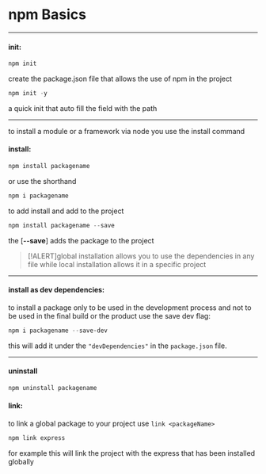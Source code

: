 # npm Basics
---

#### init:


```powershell
npm init
```
create the package.json file that allows the use of npm in the project

```powershell
npm init -y
```
a quick init that auto fill the field with the path

---

to install a module or a framework via node you use the install command

#### install:

```powershell
npm install packagename
```
or use the shorthand

```powershell
npm i packagename
```

to add install and add to the project

```powershell
npm install packagename --save
```
the [**--save**] adds the package to the project

>[!ALERT]global installation allows you to use the dependencies
>in any file while local installation allows it in a specific project

---

#### install as dev dependencies:

to install a package only to be used in the development process and not to be used in the final build or the product use the save dev flag:

```powershell
npm i packagename --save-dev
```

this will add it under the `"devDependencies"` in the `package.json` file.

---

#### uninstall

```powershell
npm uninstall packagename
```

#### link:

to link a global package to your project use `link <packageName>`

```powershell
npm link express
```

for example this will link the project with the express that has been installed globally